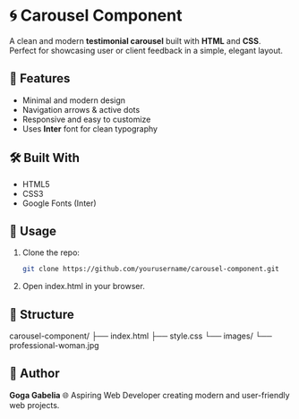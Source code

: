 # 🌀 Carousel Component

A clean and modern **testimonial carousel** built with **HTML** and **CSS**.  
Perfect for showcasing user or client feedback in a simple, elegant layout.

## 🧠 Features
- Minimal and modern design  
- Navigation arrows & active dots  
- Responsive and easy to customize  
- Uses **Inter** font for clean typography  

## 🛠 Built With
- HTML5  
- CSS3  
- Google Fonts (Inter)

 ## 🚀 Usage
1. Clone the repo:
   ```bash
   git clone https://github.com/yourusername/carousel-component.git
2. Open index.html in your browser.

## 📁 Structure
carousel-component/
├── index.html
├── style.css
└── images/
    └── professional-woman.jpg
    
## 👤 Author
**Goga Gabelia**
🌐 Aspiring Web Developer creating modern and user-friendly web projects.
